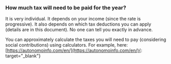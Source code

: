### How much tax will need to be paid for the year?

It is very individual. It depends on your income (since the rate is progressive). It also depends on which tax
deductions you can apply (details are in this document). No one can tell you exactly in advance.

You can approximately calculate the taxes you will need to pay (considering social contributions) using calculators. For
example, here: [https://autonomoinfo.com/en/](https://autonomoinfo.com/en/){: target="_blank"}
